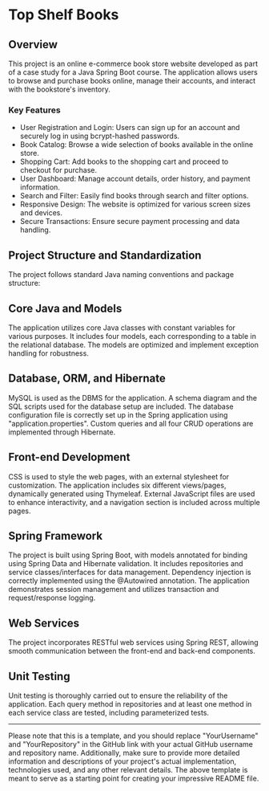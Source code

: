 # Top Shelf Books

## Overview
This project is an online e-commerce book store website developed as part of a case study for a Java Spring Boot course. The application allows users to browse and purchase books online, manage their accounts, and interact with the bookstore's inventory.

### Key Features
- User Registration and Login: Users can sign up for an account and securely log in using bcrypt-hashed passwords.
- Book Catalog: Browse a wide selection of books available in the online store.
- Shopping Cart: Add books to the shopping cart and proceed to checkout for purchase.
- User Dashboard: Manage account details, order history, and payment information.
- Search and Filter: Easily find books through search and filter options.
- Responsive Design: The website is optimized for various screen sizes and devices.
- Secure Transactions: Ensure secure payment processing and data handling.

## Project Structure and Standardization
The project follows standard Java naming conventions and package structure:

## Core Java and Models
The application utilizes core Java classes with constant variables for various purposes. It includes four models, each corresponding to a table in the relational database. The models are optimized and implement exception handling for robustness.

## Database, ORM, and Hibernate
MySQL is used as the DBMS for the application. A schema diagram and the SQL scripts used for the database setup are included. The database configuration file is correctly set up in the Spring application using "application.properties". Custom queries and all four CRUD operations are implemented through Hibernate.

## Front-end Development
CSS is used to style the web pages, with an external stylesheet for customization. The application includes six different views/pages, dynamically generated using Thymeleaf. External JavaScript files are used to enhance interactivity, and a navigation section is included across multiple pages.

## Spring Framework
The project is built using Spring Boot, with models annotated for binding using Spring Data and Hibernate validation. It includes repositories and service classes/interfaces for data management. Dependency injection is correctly implemented using the @Autowired annotation. The application demonstrates session management and utilizes transaction and request/response logging.

## Web Services
The project incorporates RESTful web services using Spring REST, allowing smooth communication between the front-end and back-end components.

## Unit Testing
Unit testing is thoroughly carried out to ensure the reliability of the application. Each query method in repositories and at least one method in each service class are tested, including parameterized tests.





---
Please note that this is a template, and you should replace "YourUsername" and "YourRepository" in the GitHub link with your actual GitHub username and repository name. Additionally, make sure to provide more detailed information and descriptions of your project's actual implementation, technologies used, and any other relevant details. The above template is meant to serve as a starting point for creating your impressive README file.

